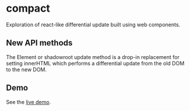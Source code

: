 # compact
Exploration of react-like differential update built using web components.

## New API methods

The Element or shadowroot update method is a drop-in replacement for setting innerHTML which performs a differential update from the old DOM to the new DOM.

## Demo

See the [live demo](https://flackr.github.io/compact/).